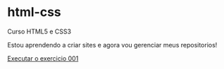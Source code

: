 # html-css
 Curso HTML5 e CSS3

Estou aprendendo a criar sites e agora vou gerenciar meus repositorios!

<a href="https://vini-souzag.github.io/html-css/exercicios/ex001/index.html">Executar o exercicio 001</a>
